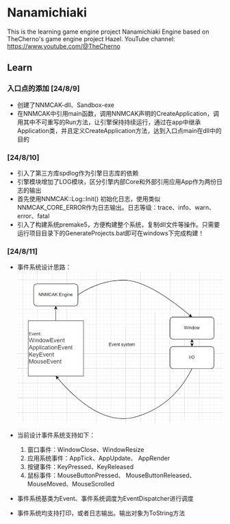 # Nanamichiaki
This is the learning game engine project Nanamichiaki Engine based on TheCherno's game engine project Hazel. YouTube channel: https://www.youtube.com/@TheCherno

## Learn  
### 入口点的添加 [24/8/9]  
* 创建了NNMCAK-dll、Sandbox-exe  
* 在NNMCAK中引用main函数，调用NNMCAK声明的CreateApplication，调用其中不可重写的Run方法，让引擎保持持续运行，通过在app中继承Application类，并且定义CreateApplication方法，达到入口点main在dll中的目的  

### [24/8/10]  
* 引入了第三方库spdlog作为引擎日志库的依赖  
* 引擎模块增加了LOG模块，区分引擎内部Core和外部引用应用App作为两份日志的输出  
* 首先使用NNMCAK::Log::Init() 初始化日志，使用类似NNMCAK_CORE_ERROR作为日志输出。日志等级：trace、info、warn、error、fatal  
* 引入了构建系统premake5，方便构建整个系统，复制dll文件等操作。只需要运行项目目录下的GenerateProjects.bat即可在windows下完成构建！  

### [24/8/11]  
* 事件系统设计思路：  
![](doc/事件系统思路.png)  

* 当前设计事件系统支持如下：  
	1. 窗口事件：WindowClose、WindowResize  
	2. 应用系统事件：AppTick、AppUpdate、 AppRender  
	3. 按键事件：KeyPressed、KeyReleased  
	4. 鼠标事件：MouseButtonPressed、 MouseButtonReleased、MouseMoved、MouseScrolled  

* 事件系统基类为Event、事件系统调度为EventDispatcher进行调度  
* 事件系统均支持打印，或者日志输出。输出对象为ToString方法  